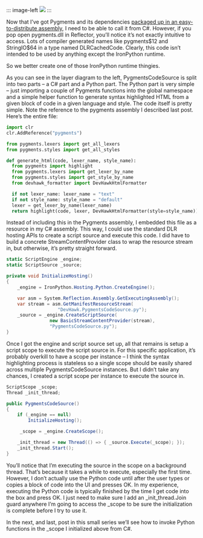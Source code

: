 ::: image-left
![](https://raw.githubusercontent.com/devhawk/devhawk.github.io/master/images/blog/-20090811-embedding-python-scripts-in-c-applications/image_thumb_1.png)
:::

Now that I’ve got Pygments and its dependencies [packaged up in an
easy-to-distribute
assembly](http://devhawk.net/2009/08/10/compiling-python-packages-into-assemblies/),
I need to be able to call it from C\#. However, if you pop open
pygments.dll in Reflector, you’ll notice it’s not exactly intuitive to
access. Lots of compiler generated names like pygments\$12 and
StringIO\$64 in a type named DLRCachedCode. Clearly, this code isn’t
intended to be used by anything except the IronPython runtime.

So we better create one of those IronPython runtime thingies.

As you can see in the layer diagram to the left, PygmentsCodeSource is
split into two parts – a C\# part and a Python part. The Python part is
very simple – just importing a couple of Pygments functions into the
global namespace and a simple helper function to generate syntax
highlighted HTML from a given block of code in a given language and
style. The code itself is pretty simple. Note the reference to the
pygments assembly I described last post. Here’s the entire file:

``` python
import clr
clr.AddReference("pygments")

from pygments.lexers import get_all_lexers
from pygments.styles import get_all_styles

def generate_html(code, lexer_name, style_name):
  from pygments import highlight
  from pygments.lexers import get_lexer_by_name
  from pygments.styles import get_style_by_name
  from devhawk_formatter import DevHawkHtmlFormatter

  if not lexer_name: lexer_name = "text"
  if not style_name: style_name = "default"
  lexer = get_lexer_by_name(lexer_name)
  return highlight(code, lexer, DevHawkHtmlFormatter(style=style_name))
```

Instead of including this in the Pygments assembly, I embedded this file
as a resource in my C\# assembly. This way, I could use the standard DLR
hosting APIs to create a script source and execute this code. I did have
to build a concrete StreamContentProvider class to wrap the resource
stream in, but otherwise, it’s pretty straight forward.

``` csharp
static ScriptEngine _engine;
static ScriptSource _source;

private void InitializeHosting()
{
    _engine = IronPython.Hosting.Python.CreateEngine();

    var asm = System.Reflection.Assembly.GetExecutingAssembly();
    var stream = asm.GetManifestResourceStream(
                   "DevHawk.PygmentsCodeSource.py");
    _source = _engine.CreateScriptSource(
                new BasicStreamContentProvider(stream),  
                "PygmentsCodeSource.py");
}
```

Once I got the engine and script source set up, all that remains is
setup a script scope to execute the script source in. For this specific
application, it’s probably overkill to have a scope per instance – I
think the syntax highlighting process is stateless so a single scope
should be easily shared across multiple PygmentsCodeSource instances.
But I didn’t take any chances, I created a script scope per instance to
execute the source in.

``` csharp
ScriptScope _scope;
Thread _init_thread;

public PygmentsCodeSource()
{
    if (_engine == null)
        InitializeHosting();

     _scope = _engine.CreateScope();

    _init_thread = new Thread(() => { _source.Execute(_scope); });
    _init_thread.Start();
}
```

You’ll notice that I’m executing the source in the scope on a background
thread. That’s because it takes a while to execute, especially the first
time. However, I don’t actually use the Python code until after the user
types or copies a block of code into the UI and presses OK. In my
experience, executing the Python code is typically finished by the time
I get code into the box and press OK. I just need to make sure I add an
\_init\_thread.Join guard anywhere I’m going to access the \_scope to be
sure the initialization is complete before I try to use it.

In the next, and last, post in this small series we’ll see how to invoke
Python functions in the \_scope I initialized above from C\#.
